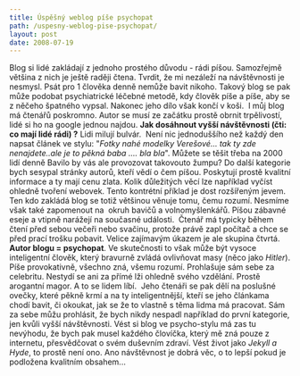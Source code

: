 ```yaml
---
title: Úspěšný weblog píše psychopat
path: /uspesny-weblog-pise-psychopat/
layout: post
date: 2008-07-19
---
```


Blog si lidé zakládají z jednoho prostého důvodu - rádi píšou. Samozřejmě většina z nich je ještě raději čtena. Tvrdit, že mi nezáleží na návštěvnosti je nesmysl. Psát pro 1 člověka denně nemůže bavit nikoho. Takový blog se pak může podobat psychiatrické léčebné metodě, kdy člověk píše a píše, aby se z něčeho špatného vypsal. Nakonec jeho dílo však končí v koši.  I můj blog má čtenářů poskromno. Autor se musí ze začátku prostě obrnit trpělivostí, lidé si ho na google jednou najdou. **Jak dosáhnout vyšší návštěvnosti (čti: co mají lidé rádi) ?** Lidi milují bulvár.  Není nic jednoduššího než každý den napsat článek ve stylu: "_Fotky nahé modelky Verešové... tak ty zde nenajdete..ale je to pěkná baba .... bla bla_". Můžete se těšit třeba na 2000 lidí denně Bavilo by vás ale provozovat takovouto žumpu? Do další kategorie bych sesypal stránky autorů, kteří vědí o čem píšou. Poskytují prostě kvalitní informace a ty mají cenu zlata. Kolik důležitých věcí lze například vyčíst ohledně tvoření webovek. Tento kontrétní příklad je dost rozšířeným jevem. Ten kdo zakládá blog se totiž většinou věnuje tomu, čemu rozumí. Nesmíme však také zapomenout na  okruh bavičů a volnomyšlenkářů. Píšou zábavné eseje a vtipně narážejí na současné události.  Čtenář má typicky během čtení před sebou večeři nebo svačinu, protože právě zapl počítač a chce se před prací trošku pobavit. Velice zajímavým úkazem je ale skupina čtvrtá. **Autor blogu = psychopat**. Ve skutečnosti to však může být vysoce inteligentní člověk, který bravurně zvládá ovlivňovat masy (něco jako _Hitler_). Píše provokativně, všechno zná, všemu rozumí. Prohlašuje sám sebe za celebritu. Nestydí se ani za přímé lži ohledně svého vzdělání. Prostě arogantní magor. A to se lidem líbí.  Jeho čtenáři se pak dělí na poslušné ovečky, které pěkně krmí a na ty inteligentnější, kteří se jeho článkama chodí bavit, či okoukat, jak se že to vlastně s těma lidma má pracovat. Sám za sebe můžu prohlásit, že bych nikdy nespadl například do první kategorie, jen kvůli vyšší návštěvnosti. Vést si blog ve psycho-stylu má zas tu nevýhodu, že bych pak musel každého človíčka, který mě zná pouze z internetu, přesvědčovat o svém duševním zdraví. Vést život jako _Jekyll a Hyde_, to prostě není ono. Ano návštěvnost je dobrá věc, o to lepší pokud je podložena kvalitním obsahem...
